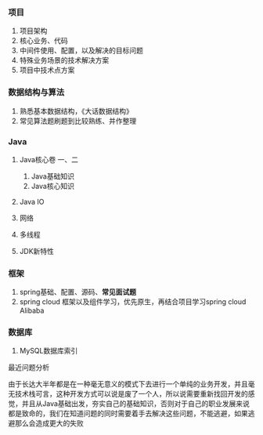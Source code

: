 ### 项目

1. 项目架构
2. 核心业务、代码
3. 中间件使用、配置，以及解决的目标问题
4. 特殊业务场景的技术解决方案
5. 项目中技术点方案





### 数据结构与算法

1. 熟悉基本数据结构，《大话数据结构》
2. 常见算法题刷题到比较熟练、并作整理





### Java

1. Java核心卷 一、二
   1. Java基础知识
   2. Java核心知识

2. Java IO
3. 网络
4. 多线程
5. JDK新特性



### 框架

1. spring基础、配置、源码、**常见面试题**
2. spring cloud 框架以及组件学习，优先原生，再结合项目学习spring cloud Alibaba



### 数据库

1. MySQL数据库索引









最近问题分析

由于长达大半年都是在一种毫无意义的模式下去进行一个单纯的业务开发，并且毫无技术栈可言，这种开发方式可以说是废了一个人，所以说需要重新找回开发的感觉，并且从Java基础出发，夯实自己的基础知识，否则对于自己的职业发展来说都是致命的，我们在知道问题的同时需要着手去解决这些问题，不能逃避，如果逃避那么会造成更大的失败

